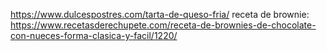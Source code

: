 https://www.dulcespostres.com/tarta-de-queso-fria/
receta de brownie: https://www.recetasderechupete.com/receta-de-brownies-de-chocolate-con-nueces-forma-clasica-y-facil/1220/
